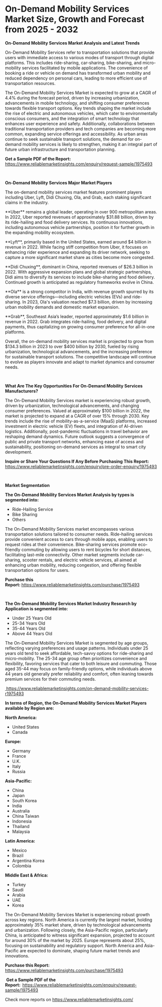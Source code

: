 <p><h1>On-Demand Mobility Services Market Size, Growth and Forecast from 2025 - 2032</h1></p><p><strong>On-Demand Mobility Services Market Analysis and Latest Trends</strong></p>
<p><p>On-Demand Mobility Services refer to transportation solutions that provide users with immediate access to various modes of transport through digital platforms. This includes ride-sharing, car-sharing, bike-sharing, and micro-mobility services facilitated by mobile applications. The convenience of booking a ride or vehicle on demand has transformed urban mobility and reduced dependency on personal cars, leading to more efficient use of transportation resources.</p><p>The On-Demand Mobility Services Market is expected to grow at a CAGR of 4.4% during the forecast period, driven by increasing urbanization, advancements in mobile technology, and shifting consumer preferences towards flexible transport options. Key trends shaping the market include the rise of electric and autonomous vehicles, which cater to environmentally conscious consumers, and the integration of smart technology that enhances user experience and safety. Additionally, collaborations between traditional transportation providers and tech companies are becoming more common, expanding service offerings and accessibility. As urban areas continue to seek sustainable transport solutions, the demand for on-demand mobility services is likely to strengthen, making it an integral part of future urban infrastructure and transportation planning.</p></p>
<p><strong>Get a Sample PDF of the Report:&nbsp;</strong> <a href="https://www.reliablemarketinsights.com/enquiry/request-sample/1975493?utm_campaign=3164&utm_medium=2&utm_source=Github&utm_content=ia&utm_term=11032025&utm_id=on-demand-mobility-services">https://www.reliablemarketinsights.com/enquiry/request-sample/1975493</a></p>
<p>&nbsp;</p>
<p><strong>On-Demand Mobility Services Major Market Players</strong></p>
<p><p>The on-demand mobility services market features prominent players including Uber, Lyft, Didi Chuxing, Ola, and Grab, each staking significant claims in the industry. </p><p>**Uber** remains a global leader, operating in over 900 metropolitan areas. In 2022, Uber reported revenues of approximately $31.88 billion, driven by its ride-hailing and food delivery services. Its continuous innovations, including autonomous vehicle partnerships, position it for further growth in the expanding mobility ecosystem.</p><p>**Lyft**, primarily based in the United States, earned around $4 billion in revenue in 2022. While facing stiff competition from Uber, it focuses on enhancing rider experience and expanding its driver network, seeking to capture a more significant market share as cities become more congested.</p><p>**Didi Chuxing**, dominant in China, reported revenues of $26.3 billion in 2022. With aggressive expansion plans and global strategic partnerships, Didi aims to diversify its services to include bike-sharing and food delivery. Continued growth is anticipated as regulatory frameworks evolve in China.</p><p>**Ola** is a strong competitor in India, with revenue growth spurred by its diverse service offerings—including electric vehicles (EVs) and ride-sharing. In 2023, Ola's valuation reached $7.3 billion, driven by increasing urban mobility demands and domestic market expansion.</p><p>**Grab**, Southeast Asia’s leader, reported approximately $1.6 billion in revenue in 2022. Grab integrates ride-hailing, food delivery, and digital payments, thus capitalizing on growing consumer preference for all-in-one platforms.</p><p>Overall, the on-demand mobility services market is projected to grow from $134.3 billion in 2023 to over $400 billion by 2030, fueled by rising urbanization, technological advancements, and the increasing preference for sustainable transport solutions. The competitive landscape will continue to evolve as players innovate and adapt to market dynamics and consumer needs.</p></p>
<p>&nbsp;</p>
<p><strong>What Are The Key Opportunities For On-Demand Mobility Services Manufacturers?</strong></p>
<p><p>The On-Demand Mobility Services market is experiencing robust growth, driven by urbanization, technological advancements, and changing consumer preferences. Valued at approximately $100 billion in 2022, the market is projected to expand at a CAGR of over 15% through 2030. Key trends include the rise of mobility-as-a-service (MaaS) platforms, increased investment in electric vehicle (EV) fleets, and integration of AI-driven logistics. Additionally, post-pandemic fluctuations in travel behavior are reshaping demand dynamics. Future outlook suggests a convergence of public and private transport networks, enhancing ease of access and sustainability, positioning on-demand services as integral to smart city development.</p></p>
<p><strong>Inquire or Share Your Questions If Any Before Purchasing This Report:</strong> <a href="https://www.reliablemarketinsights.com/enquiry/pre-order-enquiry/1975493?utm_campaign=3164&utm_medium=2&utm_source=Github&utm_content=ia&utm_term=11032025&utm_id=on-demand-mobility-services">https://www.reliablemarketinsights.com/enquiry/pre-order-enquiry/1975493</a></p>
<p>&nbsp;</p>
<p><strong>Market Segmentation</strong></p>
<p><strong>The On-Demand Mobility Services Market Analysis by types is segmented into:</strong></p>
<p><ul><li>Ride-Hailing Service</li><li>Bike Sharing</li><li>Others</li></ul></p>
<p><p>The On-Demand Mobility Services market encompasses various transportation solutions tailored to consumer needs. Ride-hailing services provide convenient access to cars through mobile apps, enabling users to request rides at their convenience. Bike-sharing services promote eco-friendly commuting by allowing users to rent bicycles for short distances, facilitating last-mile connectivity. Other market segments include car-sharing, scooter rentals, and electric vehicle services, all aimed at enhancing urban mobility, reducing congestion, and offering flexible transportation options for users.</p></p>
<p><strong>Purchase this Report:&nbsp;</strong><a href="https://www.reliablemarketinsights.com/purchase/1975493?utm_campaign=3164&utm_medium=2&utm_source=Github&utm_content=ia&utm_term=11032025&utm_id=on-demand-mobility-services">https://www.reliablemarketinsights.com/purchase/1975493</a></p>
<p>&nbsp;</p>
<p><strong>The On-Demand Mobility Services Market Industry Research by Application is segmented into:</strong></p>
<p><ul><li>Under 25 Years Old</li><li>25-34 Years Old</li><li>35-44 Years Old</li><li>Above 44 Years Old</li></ul></p>
<p><p>The On-Demand Mobility Services Market is segmented by age groups, reflecting varying preferences and usage patterns. Individuals under 25 years old tend to seek affordable, tech-savvy options for ride-sharing and micro-mobility. The 25-34 age group often prioritizes convenience and flexibility, favoring services that cater to both leisure and commuting. Those aged 35-44 may focus on family-friendly options, while individuals above 44 years old generally prefer reliability and comfort, often leaning towards premium services for their commuting needs.</p></p>
<p><a href="https://www.reliablemarketinsights.com/on-demand-mobility-services-r1975493?utm_campaign=3164&utm_medium=2&utm_source=Github&utm_content=ia&utm_term=11032025&utm_id=on-demand-mobility-services">&nbsp;https://www.reliablemarketinsights.com/on-demand-mobility-services-r1975493</a></p>
<p><strong>In terms of Region, the On-Demand Mobility Services Market Players available by Region are:</strong></p>
<p>
    <p> <strong> North America: </strong>
        <ul>
            <li>United States</li>
            <li>Canada</li>
        </ul>
        </p> 
    <p> <strong> Europe: </strong>
        <ul>
            <li>Germany</li>
            <li>France</li>
            <li>U.K.</li>
            <li>Italy</li>
            <li>Russia</li>
        </ul>
        </p> 
    <p> <strong> Asia-Pacific: </strong>
        <ul>
            <li>China</li>
            <li>Japan</li>
            <li>South Korea</li>
            <li>India</li>
            <li>Australia</li>
            <li>China Taiwan</li>
            <li>Indonesia</li>
            <li>Thailand</li>
            <li>Malaysia</li>
        </ul>
        </p> 
    <p> <strong> Latin America: </strong>
        <ul>
            <li>Mexico</li>
            <li>Brazil</li>
            <li>Argentina Korea</li>
            <li>Colombia</li>
        </ul>
        </p> 
    <p> <strong> Middle East & Africa: </strong>
        <ul>
            <li>Turkey</li>
            <li>Saudi</li>
            <li>Arabia</li>
            <li>UAE</li>
            <li>Korea</li>
        </ul>
    </p>
    </p>
<p><p>The On-Demand Mobility Services Market is experiencing robust growth across key regions. North America is currently the largest market, holding approximately 35% market share, driven by technological advancements and urbanization. Following closely, the Asia-Pacific region, particularly China, is anticipated to witness significant expansion, projected to account for around 30% of the market by 2025. Europe represents about 25%, focusing on sustainability and regulatory support. North America and Asia-Pacific are expected to dominate, shaping future market trends and innovations.</p></p>
<p><strong>Purchase this Report: </strong><a href="https://www.reliablemarketinsights.com/purchase/1975493?utm_campaign=3164&utm_medium=2&utm_source=Github&utm_content=ia&utm_term=11032025&utm_id=on-demand-mobility-services">https://www.reliablemarketinsights.com/purchase/1975493</a></p>
<p>&nbsp;<strong>Get a Sample PDF of the Report:&nbsp;&nbsp;</strong><a href="https://www.reliablemarketinsights.com/enquiry/request-sample/1975493?utm_campaign=3164&utm_medium=2&utm_source=Github&utm_content=ia&utm_term=11032025&utm_id=on-demand-mobility-services">https://www.reliablemarketinsights.com/enquiry/request-sample/1975493</a></p>
<p><strong></strong></p>
<p>Check more reports on <a href="https://www.reliablemarketinsights.com/?utm_campaign=3164&utm_medium=2&utm_source=Github&utm_content=ia&utm_term=11032025&utm_id=on-demand-mobility-services">https://www.reliablemarketinsights.com/</a></p>